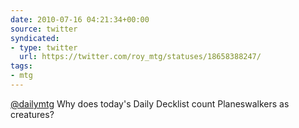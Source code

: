 ```yaml
---
date: 2010-07-16 04:21:34+00:00
source: twitter
syndicated:
- type: twitter
  url: https://twitter.com/roy_mtg/statuses/18658388247/
tags:
- mtg
---
```


[@dailymtg](https://twitter.com/dailymtg/) Why does today's Daily Decklist count Planeswalkers as creatures?